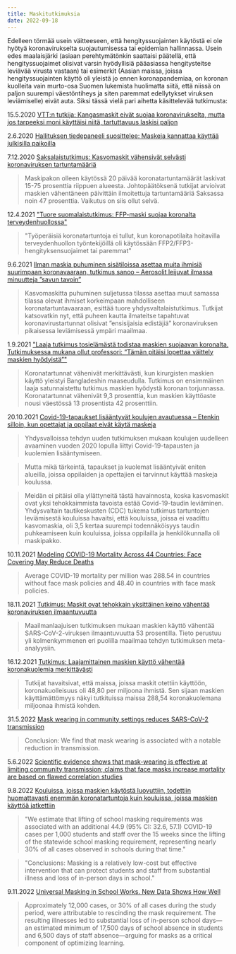 ```yaml
---
title: Maskitutkimuksia
date: 2022-09-18
---
```


Edelleen törmää usein väitteeseen, että hengityssuojainten käytöstä ei ole hyötyä koronavirukselta suojautumisessa tai epidemian hallinnassa. Usein edes maalaisjärki (asiaan perehtymätönkin saattaisi päätellä, että hengityssuojaimet olisivat varsin hyödyllisiä pääasiassa hengitysteitse leviävää virusta vastaan) tai esimerkit (Aasian maissa, joissa hengityssuojainten käyttö oli yleistä jo ennen koronapandemiaa, on koronan kuolleita vain murto-osa Suomen lukemista huolimatta siitä, että niissä on paljon suurempi väestöntiheys ja siten paremmat edellytykset viruksen leviämiselle) eivät auta. Siksi tässä vielä pari aihetta käsittelevää tutkimusta:

15.5.2020 [VTT:n tutkija: Kangasmaskit eivät suojaa koronavirukselta, mutta jos tarpeeksi moni käyttäisi niitä, tartuttavuus laskisi paljon](https://tekniikanmaailma.fi/vttn-tutkija-kangasmaskit-eivat-suojaa-koronavirukselta-mutta-jos-tarpeeksi-moni-kayttaisi-niita-tartuttavuus-laskisi-paljon/)

2.6.2020 [Hallituksen tiedepaneeli suosittelee: Maskeja kannattaa käyttää julkisilla paikoilla](https://www.mtvuutiset.fi/artikkeli/hallituksen-tiedepaneeli-suosittelee-maskeja-kannattaa-kayttaa-julkisilla-paikoilla/7836036)

7.12.2020 [Saksalaistutkimus: Kasvomaskit vähensivät selvästi koronaviruksen tartuntamääriä]( https://tekniikanmaailma.fi/saksalaistutkimus-kasvomaskit-vahensivat-selvasti-koronaviruksen-tartuntamaaria/)
> Maskipakon olleen käytössä 20 päivää koronatartuntamäärät laskivat 15-75 prosenttia riippuen alueesta. 
  Johtopäätöksenä tutkijat arvioivat maskien vähentäneen päivittäin ilmoitettuja tartuntamääriä Saksassa noin 47 prosenttia. Vaikutus on siis ollut selvä.

12.4.2021 ["Tuore suomalaistutkimus: FFP-maski suojaa koronalta terveydenhuollossa"](https://www.laakarilehti.fi/tieteessa/uutiset/tuore-suomalaistutkimus-ffp-maski-suojaa-koronalta-terveydenhuollossa/?public=1caddc5a00d9df8176df646517b3b546)
> "Työperäisiä koronatartuntoja ei tullut, kun koronapotilaita hoitavilla terveydenhuollon työntekijöillä oli käytössään FFP2/FFP3-hengityksensuojaimet tai paremmat"

9.6.2021 [Ilman maskia puhuminen sisätiloissa asettaa muita ihmisiä suurimpaan koronavaaraan, tutkimus sanoo – Aerosolit leijuvat ilmassa minuutteja ”savun tavoin”](https://tekniikanmaailma.fi/ilman-maskia-puhuminen-sisatiloissa-asettaa-muita-ihmisia-suurimpaan-koronavaaraan-tutkimus-sanoo-aerosolit-leijuvat-ilmassa-minuutteja-savun-tavoin/)
> Kasvomaskitta puhuminen suljetussa tilassa asettaa muut samassa tilassa olevat ihmiset korkeimpaan mahdolliseen koronatartuntavaaraan, esittää tuore yhdysvaltalaistutkimus. Tutkijat katsovatkin nyt, että puheen kautta ilmateitse tapahtuvat koronavirustartunnat olisivat ”ensisijaisia edistäjiä” koronaviruksen pikaisessa leviämisessä ympäri maailmaa.

1.9.2021 ["Laaja tutkimus tosielämästä todistaa maskien suojaavan koronalta. Tutkimuksessa mukana ollut professori: “Tämän pitäisi lopettaa väittely maskien hyödyistä”"](https://yle.fi/uutiset/3-12082059)
> Koronatartunnat vähenivät merkittävästi, kun kirurgisten maskien käyttö yleistyi Bangladeshin maaseudulla. Tutkimus on ensimmäinen laaja satunnaistettu tutkimus maskien hyödystä koronan torjunnassa. Koronatartunnat vähenivät 9,3 prosenttia, kun maskien käyttöaste nousi väestössä 13 prosentista 42 prosenttiin.

20.10.2021 [Covid-19-tapaukset lisääntyvät koulujen avautuessa – Etenkin silloin, kun opettajat ja oppilaat eivät käytä maskeja](https://tekniikanmaailma.fi/covid-19-tapaukset-lisaantyvat-koulujen-avautuessa-etenkin-silloin-kun-opettajat-ja-oppilaat-eivat-kayta-maskeja/)
> Yhdysvalloissa tehdyn uuden tutkimuksen mukaan koulujen uudelleen avaaminen vuoden 2020 lopulla liittyi Covid-19-tapausten ja kuolemien lisääntymiseen.

> Mutta mikä tärkeintä, tapaukset ja kuolemat lisääntyivät eniten alueilla, joissa oppilaiden ja opettajien ei tarvinnut käyttää maskeja koulussa.

> Meidän ei pitäisi olla yllättyneitä tästä havainnosta, koska kasvomaskit ovat yksi tehokkaimmista tavoista estää Covid-19-taudin leviäminen. Yhdysvaltain tautikeskusten (CDC) tukema tutkimus tartuntojen leviämisestä kouluissa havaitsi, että kouluissa, joissa ei vaadittu kasvomaskia, oli 3,5 kertaa suurempi todennäköisyys taudin puhkeamiseen kuin kouluissa, joissa oppilailla ja henkilökunnalla oli maskipakko.

10.11.2021 [Modeling COVID-19 Mortality Across 44 Countries: Face Covering May Reduce Deaths](https://www.ajpmonline.org/article/S0749-3797(21)00557-2/fulltext)
> Average COVID-19 mortality per million was 288.54 in countries without face mask policies and 48.40 in countries with face mask policies. 

18.11.2021 [Tutkimus: Maskit ovat tehokkain yksittäinen keino vähentää koronaviruksen ilmaantuvuutta](https://tekniikanmaailma.fi/tutkimus-maskit-ovat-tehokkain-yksittainen-keino-vahentaa-koronaviruksen-ilmaantuvuutta/)
> Maailmanlaajuisen tutkimuksen mukaan maskien käyttö vähentää SARS-CoV-2-viruksen ilmaantuvuutta 53 prosentilla. Tieto perustuu yli kolmenkymmenen eri puolilla maailmaa tehdyn tutkimuksen meta-analyysiin.

16.12.2021 [Tutkimus: Laajamittainen maskien käyttö vähentää koronakuolemia merkittävästi](https://tekniikanmaailma.fi/tutkimus-laajamittainen-maskien-kaytto-vahentaa-koronakuolemia-merkittavasti/)
> Tutkijat havaitsivat, että maissa, joissa maskit otettiin käyttöön, koronakuolleisuus oli 48,80 per miljoona ihmistä. Sen sijaan maskien käyttämättömyys näkyi tutkituissa maissa 288,54 koronakuolemana miljoonaa ihmistä kohden.

31.5.2022 [Mask wearing in community settings reduces SARS-CoV-2 transmission](https://www.pnas.org/doi/10.1073/pnas.2119266119)
> Conclusion: We find that mask wearing is associated with a notable reduction in transmission.

5.6.2022 [Scientific evidence shows that mask-wearing is effective at limiting community transmission; claims that face masks increase mortality are based on flawed correlation studies](https://healthfeedback.org/claimreview/scientific-evidence-shows-mask-wearing-effective-at-limiting-community-transmission-claims-face-masks-increase-mortality-based-on-flawed-correlation-studies/?fbclid=IwAR1bkwuTnhiConyPO0gK415havKqqiTD4gqe36lXp9mMWCiqy602mndhu74)

9.8.2022 [Kouluissa, joissa maskien käytöstä luovuttiin, todettiin huomattavasti enemmän koronatartuntoja kuin kouluissa, joissa maskien käyttöä jatkettiin](https://www.medrxiv.org/content/10.1101/2022.08.09.22278385v1)
> "We estimate that lifting of school masking requirements was associated with an additional 44.9 (95% CI: 32.6, 57.1) COVID-19 cases per 1,000 students and staff over the 15 weeks since the lifting of the statewide school masking requirement, representing nearly 30% of all cases observed in schools during that time."

> "Conclusions: Masking is a relatively low-cost but effective intervention that can protect students and staff from substantial illness and loss of in-person days in school."

9.11.2022 [Universal Masking in School Works. New Data Shows How Well](https://time.com/6231516/universal-masking-in-school-works-new-data-shows-how-well/)
> Approximately 12,000 cases, or 30% of all cases during the study period, were attributable to rescinding the mask requirement. The resulting illnesses led to substantial loss of in-person school days— an estimated minimum of 17,500 days of school absence in students and 6,500 days of staff absence—arguing for masks as a critical component of optimizing learning.
